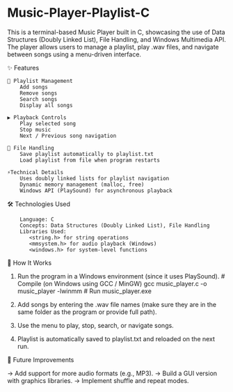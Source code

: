 # Music-Player-Playlist-C

This is a terminal-based Music Player built in C, showcasing the use of Data Structures (Doubly Linked List), File Handling, and Windows Multimedia API.
    The player allows users to manage a playlist, play .wav files, and navigate between songs using a menu-driven interface.

✨ Features

    📂 Playlist Management
        Add songs
        Remove songs
        Search songs
        Display all songs

    ▶️ Playback Controls
        Play selected song
        Stop music
        Next / Previous song navigation

    💾 File Handling
        Save playlist automatically to playlist.txt
        Load playlist from file when program restarts

    ⚡Technical Details
        Uses doubly linked lists for playlist navigation
        Dynamic memory management (malloc, free)
        Windows API (PlaySound) for asynchronous playback


🛠️ Technologies Used

        Language: C
        Concepts: Data Structures (Doubly Linked List), File Handling        
        Libraries Used:        
           <string.h> for string operations     
           <mmsystem.h> for audio playback (Windows)      
           <windows.h> for system-level functions
        

📖 How It Works

1. Run the program in a Windows environment (since it uses PlaySound).
        # Compile (on Windows using GCC / MinGW)
            gcc music_player.c -o music_player -lwinmm
        # Run
            music_player.exe

2. Add songs by entering the .wav file names (make sure they are in the  same folder as the program or provide full path).

3. Use the menu to play, stop, search, or navigate songs.

4. Playlist is automatically saved to playlist.txt and reloaded on the next run.

📌 Future Improvements

 -> Add support for more audio formats (e.g., MP3).
 -> Build a GUI version with graphics libraries.
 -> Implement shuffle and repeat modes.


